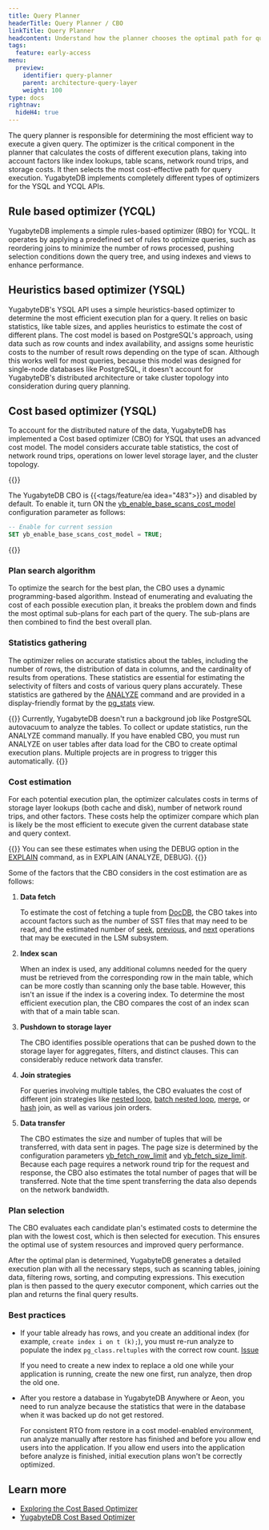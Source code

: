 ```yaml
---
title: Query Planner
headerTitle: Query Planner / CBO
linkTitle: Query Planner
headcontent: Understand how the planner chooses the optimal path for query execution
tags:
  feature: early-access
menu:
  preview:
    identifier: query-planner
    parent: architecture-query-layer
    weight: 100
type: docs
rightnav:
  hideH4: true
---
```


The query planner is responsible for determining the most efficient way to execute a given query. The optimizer is the critical component in the planner that calculates the costs of different execution plans, taking into account factors like index lookups, table scans, network round trips, and storage costs. It then selects the most cost-effective path for query execution. YugabyteDB implements completely different types of optimizers for the YSQL and YCQL APIs.

## Rule based optimizer (YCQL)

YugabyteDB implements a simple rules-based optimizer (RBO) for YCQL. It operates by applying a predefined set of rules to optimize queries, such as reordering joins to minimize the number of rows processed, pushing selection conditions down the query tree, and using indexes and views to enhance performance.

## Heuristics based optimizer (YSQL)

YugabyteDB's YSQL API uses a simple heuristics-based optimizer to determine the most efficient execution plan for a query. It relies on basic statistics, like table sizes, and applies heuristics to estimate the cost of different plans. The cost model is based on PostgreSQL's approach, using data such as row counts and index availability, and assigns some heuristic costs to the number of result rows depending on the type of scan. Although this works well for most queries, because this model was designed for single-node databases like PostgreSQL, it doesn't account for YugabyteDB's distributed architecture or take cluster topology into consideration during query planning.

## Cost based optimizer (YSQL)

To account for the distributed nature of the data, YugabyteDB has implemented a Cost based optimizer (CBO) for YSQL that uses an advanced cost model. The model considers accurate table statistics, the cost of network round trips, operations on lower level storage layer, and the cluster topology.

{{<tip>}}

The YugabyteDB CBO is {{<tags/feature/ea idea="483">}} and disabled by default. To enable it, turn ON the [yb_enable_base_scans_cost_model](../../../reference/configuration/yb-tserver/#yb-enable-base-scans-cost-model) configuration parameter as follows:

```sql
-- Enable for current session
SET yb_enable_base_scans_cost_model = TRUE;
```

{{</tip>}}

### Plan search algorithm

To optimize the search for the best plan, the CBO uses a dynamic programming-based algorithm. Instead of enumerating and evaluating the cost of each possible execution plan, it breaks the problem down and finds the most optimal sub-plans for each part of the query. The sub-plans are then combined to find the best overall plan.

### Statistics gathering

The optimizer relies on accurate statistics about the tables, including the number of rows, the distribution of data in columns, and the cardinality of results from operations. These statistics are essential for estimating the selectivity of filters and costs of various query plans accurately. These statistics are gathered by the [ANALYZE](../../../api/ysql/the-sql-language/statements/cmd_analyze/) command and are provided in a display-friendly format by the [pg_stats](../../../architecture/system-catalog/#data-statistics) view.

{{<note title="Run ANALYZE manually" >}}
Currently, YugabyteDB doesn't run a background job like PostgreSQL autovacuum to analyze the tables. To collect or update statistics, run the ANALYZE command manually. If you have enabled CBO, you must run ANALYZE on user tables after data load for the CBO to create optimal execution plans. Multiple projects are in progress to trigger this automatically.
{{</note>}}

### Cost estimation

For each potential execution plan, the optimizer calculates costs in terms of storage layer lookups (both cache and disk), number of network round trips, and other factors. These costs help the optimizer compare which plan is likely be the most efficient to execute given the current database state and query context.

{{<tip>}}
You can see these estimates when using the DEBUG option in the [EXPLAIN](../../../api/ysql/the-sql-language/statements/perf_explain) command, as in EXPLAIN (ANALYZE, DEBUG).
{{</tip>}}

Some of the factors that the CBO considers in the cost estimation are as follows:

1. **Data fetch**

    To estimate the cost of fetching a tuple from [DocDB](../../docdb/), the CBO takes into account factors such as the number of SST files that may need to be read, and the estimated number of [seek](../../docdb/lsm-sst/#seek), [previous](../../docdb/lsm-sst/#previous), and [next](../../docdb/lsm-sst/#next) operations that may be executed in the LSM subsystem.

1. **Index scan**

    When an index is used, any additional columns needed for the query must be retrieved from the corresponding row in the main table, which can be more costly than scanning only the base table. However, this isn't an issue if the index is a covering index. To determine the most efficient execution plan, the CBO compares the cost of an index scan with that of a main table scan.

1. **Pushdown to storage layer**

    The CBO identifies possible operations that can be pushed down to the storage layer for aggregates, filters, and distinct clauses. This can considerably reduce network data transfer.

1. **Join strategies**

    For queries involving multiple tables, the CBO evaluates the cost of different join strategies like [nested loop](../join-strategies/#nested-loop-join), [batch nested loop](../join-strategies/#batched-nested-loop-join-bnl), [merge](../join-strategies/#merge-join), or [hash](../join-strategies/#hash-join) join, as well as various join orders.

1. **Data transfer**

    The CBO estimates the size and number of tuples that will be transferred, with data sent in pages. The page size is determined by the configuration parameters [yb_fetch_row_limit](../../../reference/configuration/yb-tserver/#yb-fetch-row-limit) and [yb_fetch_size_limit](../../../reference/configuration/yb-tserver/#yb-fetch-size-limit). Because each page requires a network round trip for the request and response, the CBO also estimates the total number of pages that will be transferred. Note that the time spent transferring the data also depends on the network bandwidth.

### Plan selection

The CBO evaluates each candidate plan's estimated costs to determine the plan with the lowest cost, which is then selected for execution. This ensures the optimal use of system resources and improved query performance.

After the optimal plan is determined, YugabyteDB generates a detailed execution plan with all the necessary steps, such as scanning tables, joining data, filtering rows, sorting, and computing expressions. This execution plan is then passed to the query executor component, which carries out the plan and returns the final query results.

### Best practices

- If your table already has rows, and you create an additional index (for example, `create index i on t (k);`), you must re-run analyze to populate the index `pg_class.reltuples` with the correct row count. [Issue](https://github.com/yugabyte/yugabyte-db/issues/25394)

    If you need to create a new index to replace a old one while your application is running, create the new one first, run analyze, then drop the old one.

- After you restore a database in YugabyteDB Anywhere or Aeon, you need to run analyze because the statistics that were in the database when it was backed up do not get restored.

    For consistent RTO from restore in a cost model-enabled environment, run analyze manually after restore has finished and before you allow end users into the application. If you allow end users into the application before analyze is finished, initial execution plans won't be correctly optimized.

## Learn more

- [Exploring the Cost Based Optimizer](https://www.yugabyte.com/blog/yugabytedb-cost-based-optimizer/)
- [YugabyteDB Cost Based Optimizer](https://dev.to/yugabyte/yugabytedb-cost-based-optimizer-and-cost-model-for-distributed-lsm-tree-1hb4)
